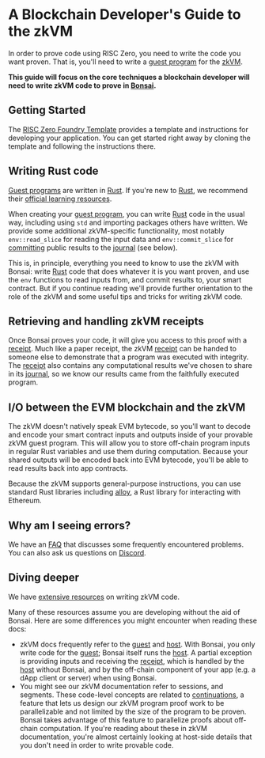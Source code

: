 # A Blockchain Developer's Guide to the zkVM

<!-- TODO(scratch#231): Update this document and "RISC Zero on Ethereum" to improve and consolidate -->

In order to prove code using RISC Zero, you need to write the code you want proven.
That is, you'll need to write a [guest program][term-guest-program] for the [zkVM][term-zkvm].

**This guide will focus on the core techniques a blockchain developer will need to write zkVM code to prove in [Bonsai].**

## Getting Started

The [RISC Zero Foundry Template][foundry-template] provides a template and instructions for developing your application.
You can get started right away by cloning the template and following the instructions there.

## Writing Rust code

[Guest programs][term-guest-program] are written in [Rust]. If you're new to [Rust], we recommend their [official learning resources][rust-learn].

When creating your [guest program][term-guest-program], you can write [Rust] code in the usual way, including using `std` and importing packages others have written.
We provide some additional zkVM-specific functionality, most notably `env::read_slice` for reading the input data and `env::commit_slice` for [committing] public results to the [journal] (see below).

This is, in principle, everything you need to know to use the zkVM with Bonsai: write [Rust] code that does whatever it is you want proven, and use the `env` functions to read inputs from, and commit results to, your smart contract. But if you continue reading we'll provide further orientation to the role of the zkVM and some useful tips and tricks for writing zkVM code.

## Retrieving and handling zkVM receipts

Once Bonsai proves your code, it will give you access to this proof with a [receipt]. Much like a paper receipt, the zkVM [receipt] can be handed to someone else to demonstrate that a program was executed with integrity. The [receipt] also contains any computational results we've chosen to share in its [journal], so we know our results came from the faithfully executed program.

## I/O between the EVM blockchain and the zkVM

The zkVM doesn't natively speak EVM bytecode, so you'll want to decode and encode your smart contract inputs and outputs inside of your provable zkVM guest program. This will allow you to store off-chain program inputs in regular Rust variables and use them during computation. Because your shared outputs will be encoded back into EVM bytecode, you'll be able to read results back into app contracts.

Because the zkVM supports general-purpose instructions, you can use standard Rust libraries including [alloy], a Rust library for interacting with Ethereum.

## Why am I seeing errors?

We have an [FAQ](/faq) that discusses some frequently encountered problems. You can also ask us questions on [Discord].

## Diving deeper

We have [extensive resources](../zkvm/zkvm-overview.md) on writing zkVM code.

Many of these resources assume you are developing without the aid of Bonsai. Here are some differences you might encounter when reading these docs:

- zkVM docs frequently refer to the [guest] and [host]. With Bonsai, you only write code for the [guest]; Bonsai itself runs the [host]. A partial exception is providing inputs and receiving the [receipt], which is handled by the [host] without Bonsai, and by the off-chain component of your app (e.g. a dApp client or server) when using Bonsai.
- You might see our zkVM documentation refer to sessions, and segments. These code-level concepts are related to [continuations](https://www.risczero.com/news/continuations), a feature that lets us design our zkVM program proof work to be parallelizable and not limited by the size of the program to be proven. Bonsai takes advantage of this feature to parallelize proofs about off-chain computation. If you're reading about these in zkVM documentation, you're almost certainly looking at host-side details that you don't need in order to write provable code.

[alloy]: https://github.com/alloy-rs
[Bonsai]: bonsai-overview.md
[committing]: /terminology#commit
[Discord]: https://discord.gg/risczero
[foundry-template]: https://github.com/risc0/bonsai-foundry-template
[guest]: /terminology#guest
[host]: /terminology#host
[journal]: /terminology#journal
[receipt]: /terminology#receipt
[Rust]: https://www.rust-lang.org/
[rust-learn]: https://www.rust-lang.org/learn
[term-guest-program]: /terminology#guest-program
[term-zkvm]: /terminology#zero-knowledge-virtual-machine-zkvm
